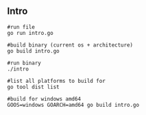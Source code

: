## Intro

```{shell}
#run file
go run intro.go

#build binary (current os + architecture)
go build intro.go

#run binary
./intro
```

```{shell}
#list all platforms to build for
go tool dist list

#build for windows amd64
GOOS=windows GOARCH=amd64 go build intro.go
```
